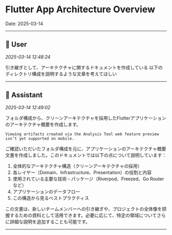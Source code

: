 # Flutter App Architecture Overview

Date: 2025-03-14

---

## 👤 User
*2025-03-14 12:48:24*

引き継ぎとして、アーキテクチャに関するドキュメントを作成している
以下のディレクトリ構成を説明するような文章を考えてほしい

---

## 🤖 Assistant
*2025-03-14 12:49:02*

フォルダ構成から、クリーンアーキテクチャを採用したFlutterアプリケーションのアーキテクチャ概要を作成します。
```
Viewing artifacts created via the Analysis Tool web feature preview isn’t yet supported on mobile.
```



ご確認いただいたフォルダ構成を元に、アプリケーションのアーキテクチャ概要文書を作成しました。このドキュメントでは以下の点について説明しています：

1. 全体的なアーキテクチャ構造（クリーンアーキテクチャの採用）
2. 各レイヤー（Domain、Infrastructure、Presentation）の役割と内容
3. 使用されている主要な技術・パッケージ（Riverpod、Freezed、Go Routerなど）
4. アプリケーションのデータフロー
5. この構造から見るベストプラクティス

この文書は、新しいチームメンバーへの引き継ぎや、プロジェクトの全体像を把握するための資料として活用できます。必要に応じて、特定の領域についてさらに詳細な説明を追加することも可能です。

---
